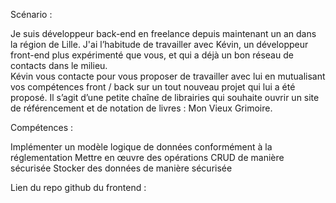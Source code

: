 Scénario : 

Je suis développeur back-end en freelance depuis maintenant un an dans la région de Lille.
J'ai l’habitude de travailler avec Kévin, un développeur front-end plus expérimenté que vous, et qui a déjà un bon réseau de contacts dans le milieu.  
Kévin vous contacte pour vous proposer de travailler avec lui en mutualisant vos compétences front / back sur un tout nouveau projet qui lui a été proposé.
Il s’agit d’une petite chaîne de librairies qui souhaite ouvrir un site de référencement et de notation de livres : Mon Vieux Grimoire.

Compétences : 

Implémenter un modèle logique de données conformément à la réglementation
Mettre en œuvre des opérations CRUD de manière sécurisée
Stocker des données de manière sécurisée

Lien du repo github du frontend : 

